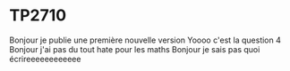 # TP2710
Bonjour je publie une première nouvelle version
Yoooo c'est la question 4
Bonjour j'ai pas du tout hate pour les maths
Bonjour je sais pas quoi écrireeeeeeeeeeee